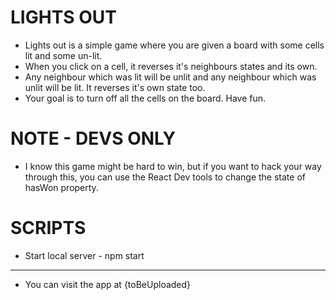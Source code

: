 # LIGHTS OUT

-   Lights out is a simple game where you are given a board with some cells lit and some un-lit.
-   When you click on a cell, it reverses it's neighbours states and its own.
-   Any neighbour which was lit will be unlit and any neighbour which was unlit will be lit. It reverses it's own state too.
-   Your goal is to turn off all the cells on the board.
    Have fun.

# NOTE - DEVS ONLY

-   I know this game might be hard to win, but if you want to hack your way through this, you can use the React Dev tools to change the state of hasWon property.

# SCRIPTS

-   Start local server - npm start

---

-   You can visit the app at {toBeUploaded}
